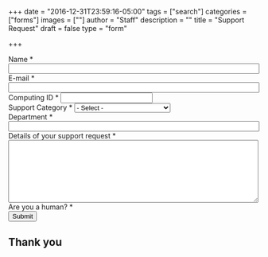 +++
date = "2016-12-31T23:59:16-05:00"
tags = ["search"]
categories = ["forms"]
images = [""]
author = "Staff"
description = ""
title = "Support Request"
draft = false
type = "form"

+++

<script src="https://www.google.com/recaptcha/api.js" async defer></script>

<form action="https://api.uvasomrc.io/handler/support-request" method="post" id="request-form" accept-charset="UTF-8">
<div>
  <div class="form-item form-group form-item form-type-textfield form-group"> <label class="control-label" for="submitted-name">Name <span class="form-required" title="This field is required.">*</span></label>
    <input required="required" class="form-control form-text required" type="text" id="name" name="name" value="" size="60" maxlength="128" readonly />
  </div>
  <div class="form-item form-group form-item form-type-textfield form-group"> <label class="control-label" for="submitted-email">E-mail <span class="form-required" title="This field is required.">*</span></label>
    <input required="required" class="email form-control form-text form-email required" type="email" id="email" name="email" value="" size="60" readonly />
  </div>
  <div class="form-item form-group form-item form-type-textfield form-group submitted-uid"> <label class="control-label" for="submitted-uid">Computing ID <span class="form-required" title="This field is required.">*</span></label>
    <input required="required" class="form-control form-text required" type="text" id="uid" name="uid" value="" size="20" maxlength="20" readonly />
  </div>

  <div class="form-item form-group form-item form-type-select form-group"> <label class="control-label" for="edit-submitted-classification">Support Category <span class="form-required" title="This field is required.">*</span></label>
    <select required="required" class="form-control form-select required" title="Please select a general category for your support request. " data-toggle="tooltip" id="category" name="category">
      <option value="" selected="selected"> - Select - </option>
      <option value="rivanna">Rivanna HPC</option>
      <option value="ivy">Ivy Secure Computing</option>
      <option value="software">Licensed Research Software</option>
      <option value="storage">Storage</option>
      <option value="consultation">Consultation Request</option>
      <option value="other">Other</option>
    </select>
  </div>

  <div class="form-item form-group form-item form-type-textfield form-group"> <label class="control-label" for="edit-submitted-department">Department <span class="form-required" title="This field is required.">*</span></label>
    <input required="required" class="form-control form-text required" type="text" id="department" name="department" value="" size="60" maxlength="128" />
  </div>
  <div class="form-item form-group form-item form-type-textarea form-group"> <label class="control-label" for="edit-submitted-description-of-research-project">Details of your support request <span class="form-required" title="This field is required.">*</span></label>
    <div class="form-textarea-wrapper resizable"><textarea required="required" class="form-control form-textarea required" id="details" name="details" cols="60" rows="8"></textarea>
    </div>
  </div>
  <div class="form-item form-item-captcha-response form-type-textfield form-group"> <label class="control-label" for="edit-captcha-response">Are you a human? <span class="form-required" title="This field is required.">*</span></label>
    <div class="g-recaptcha" data-sitekey="6LdNnqwUAAAAAJR9L4Cl-q-AIhW12OGJ9-titSrl"></div>
  </div>
  <div class="form-actions">
    <button class="button-primary btn btn-primary form-submit" type="submit" name="op" value="Submit">Submit</button>
  </div>
</div>
</form>

<div id="result-pane">
<h2>Thank you</h2>
  <p id="r_name"></p>
  <p id="r_email"></p>
</div>

<script>
function getParams() {
    var vars = {};
    var parts = window.location.href.replace(/[?&]+([^=&]+)=([^&]*)/gi, function(m,key,value) {
        vars[key] = value;
    });
    return vars;
}

function decode64(str) {
  var e={},i,b=0,c,x,l=0,a,r='',w=String.fromCharCode,L=str.length;
  var A="ABCDEFGHIJKLMNOPQRSTUVWXYZabcdefghijklmnopqrstuvwxyz0123456789+/";
  for(i=0;i<64;i++){e[A.charAt(i)]=i;}
  for(x=0;x<L;x++){
    c=e[str.charAt(x)];b=(b<<6)+c;l+=6;
    while(l>=8){((a=(b>>>(l-=8))&0xff)||(x<(L-2)))&&(r+=w(a));}
  }
  return r;
};

var form = document.getElementById('request-form');

// name
var name_enc = getParams()["name"];
var name_esc = decodeURI(name_enc);
var form_name = decode64(name_esc);
var name_field = document.getElementById('name');
name_field.value = form_name;

// uid
var uid_enc = getParams()["uid"];
var uid_esc = decodeURI(uid_enc);
var form_uid = decode64(uid_esc);
var uid_field = document.getElementById('uid');
uid_field.value = form_uid;

// email
var email_enc = getParams()["email"];
var email_esc = decodeURI(email_enc);
var form_email = decode64(email_esc);
var email_field = document.getElementById('email');
email_field.value = form_email;

var rpane = document.getElementById('result-pane');
rpane.style.display = "none";
var form = document.getElementById('allocation-form');
form.onsubmit = function(e) {
  e.preventDefault();
  var r_name = document.getElementById('r_name');
  r_name.innerHTML = "Hello " + form.name.value;
  var r_email = document.getElementById('r_email');
  r_email.innerHTML = form.email.value;
  this.reset();
  rpane.style.display = "block";
  form.style.display = "none";
}; 
</script>
